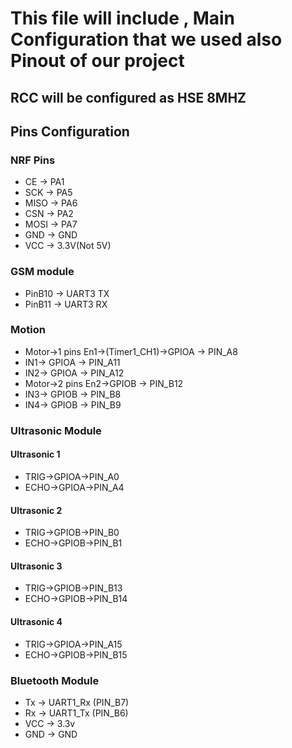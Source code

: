 # This file will include , Main Configuration that we used also Pinout of our project 

## RCC will be configured as HSE 8MHZ 

## Pins Configuration

### NRF Pins 

- CE	  ->		PA1  
- SCK	  ->		PA5  
- MISO  ->		PA6  
- CSN	  ->		PA2  
- MOSI  ->		PA7
- GND   ->    GND
- VCC   ->    3.3V(Not 5V)

### GSM module 
- PinB10 -> UART3 TX
- PinB11 -> UART3 RX

### Motion 
- Motor->1 pins En1->(Timer1_CH1)->GPIOA -> PIN_A8
- IN1-> GPIOA -> PIN_A11
- IN2-> GPIOA -> PIN_A12
- Motor->2 pins En2->GPIOB -> PIN_B12
- IN3-> GPIOB -> PIN_B8
- IN4-> GPIOB -> PIN_B9

### Ultrasonic Module
#### Ultrasonic 1
- TRIG->GPIOA->PIN_A0
- ECHO->GPIOA->PIN_A4
#### Ultrasonic 2
- TRIG->GPIOB->PIN_B0
- ECHO->GPIOB->PIN_B1
#### Ultrasonic 3
- TRIG->GPIOB->PIN_B13
- ECHO->GPIOB->PIN_B14
#### Ultrasonic 4
- TRIG->GPIOA->PIN_A15
- ECHO->GPIOB->PIN_B15

### Bluetooth Module
- Tx -> UART1_Rx (PIN_B7)
- Rx -> UART1_Tx (PIN_B6)
- VCC -> 3.3v
- GND -> GND
